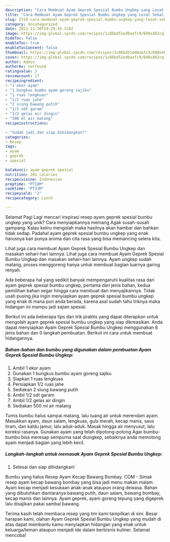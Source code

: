```yaml
---
description: "Cara Membuat Ayam Geprek Spesial Bumbu Ungkep yang Lezat Sekali, Enak"
title: "Cara Membuat Ayam Geprek Spesial Bumbu Ungkep yang Lezat Sekali, Enak"
slug: 2518-cara-membuat-ayam-geprek-spesial-bumbu-ungkep-yang-lezat-sekali-enak
category: Uncategorized
date: 2022-11-30T19:29:45.516Z
image: https://img-global.cpcdn.com/recipes/1c86bd51ed0aafc9/680x482cq70/ayam-geprek-spesial-bumbu-ungkep-foto-resep-utama.jpg
hideToc: false
enableToc: true
enableTocContent: false
thumbnail: https://img-global.cpcdn.com/recipes/1c86bd51ed0aafc9/680x482cq70/ayam-geprek-spesial-bumbu-ungkep-foto-resep-utama.jpg
cover: https://img-global.cpcdn.com/recipes/1c86bd51ed0aafc9/680x482cq70/ayam-geprek-spesial-bumbu-ungkep-foto-resep-utama.jpg
author: Admin
authorAv: notfound
ratingvalue: 3
reviewcount: 17
recipeingredient:
- "1 ekor ayam"
- "1 bungkus bumbu ayam goreng sajiku"
- "1 ruas lengkuas"
- "1/2 ruas jahe"
- "2 siung bawang putih"
- "1/2 sdt garam"
- "1/2 gelas air dingin"
- "500 ml air matang"
recipeinstructions:

- "Sudah jadi dan siap dihidangkan!"
categories:
- Resep
tags:
- ayam
- geprek
- spesial

katakunci: ayam geprek spesial 
nutrition: 201 calories
recipecuisine: Indonesian
preptime: "PT18M"
cooktime: "PT33M"
recipeyield: "2"
recipecategory: Lunch

---
```



Selamat Pagi Lagi mencari inspirasi resep ayam geprek spesial bumbu ungkep yang unik? Cara menyiapkannya memang Agak susah-susah gampang. Kalau keliru mengolah maka hasilnya akan hambar dan bahkan tidak sedap. Padahal ayam geprek spesial bumbu ungkep yang enak harusnya kan punya aroma dan cita rasa yang bisa memancing selera kita.


Lihat juga cara membuat Ayam Geprek Spesial Bumbu Ungkep dan masakan sehari-hari lainnya. Lihat juga cara membuat Ayam Geprek Spesial Bumbu Ungkep dan masakan sehari-hari lainnya. Ayam ungkep sudah matang, proses menggoreng hanya untuk membuat bagian luarnya garing renyah.

Ada beberapa hal yang sedikit banyak mempengaruhi kualitas rasa dari ayam geprek spesial bumbu ungkep, pertama dari jenis bahan, kedua pemilihan bahan segar hingga cara membuat dan menyajikannya. Tidak usah pusing jika ingin menyiapkan ayam geprek spesial bumbu ungkep yang enak di mana pun anda berada, karena asal sudah tahu triknya maka hidangan ini mampu jadi sajian spesial.


Berikut ini ada beberapa tips dan trik praktis yang dapat diterapkan untuk mengolah ayam geprek spesial bumbu ungkep yang siap dikreasikan. Anda dapat menyiapkan Ayam Geprek Spesial Bumbu Ungkep menggunakan 8 jenis bahan dan 0 langkah pembuatan. Berikut ini cara untuk membuat hidangannya.

<!--inarticleads1-->

##### Bahan-bahan dan bumbu yang digunakan dalam pembuatan Ayam Geprek Spesial Bumbu Ungkep:

1. Ambil 1 ekor ayam
1. Gunakan 1 bungkus bumbu ayam goreng sajiku
1. Siapkan 1 ruas lengkuas
1. Persiapkan 1/2 ruas jahe
1. Sediakan 2 siung bawang putih
1. Ambil 1/2 sdt garam
1. Ambil 1/2 gelas air dingin
1. Sediakan 500 ml air matang


Tumis bumbu halus sampai matang, lalu tuang air untuk merendam ayam. Masukkan ayam, daun salam, lengkuas, gula merah, kecap manis, saus tiram, dan kaldu jamur, lalu aduk-aduk. Masak hingga air menyusut, lalu koreksi rasanya. Gunakan ayam yang telah dipotong-potong Agar bumbu-bumbu bisa meresap sempurna saat diungkep, sebaiknya anda memotong ayam menjadi bagian yang lebih kecil. 

<!--inarticleads2-->

##### Langkah-langkah untuk memasak Ayam Geprek Spesial Bumbu Ungkep:


1. Selesai dan siap dihidangkan!

Bumbu yang halus Resep Ayam Kecap Bawang Bombay. COM - Simak resep ayam kecap bawang bombay yang bisa jadi menu makan malam. Ayam kecap menjadi kesukaan anak-anak ataupun orang dewasa. Bahan yang dibutuhkan diantaranya bawang putih, daun salam, bawang bombay, kecap manis dan lainnya. Ayam geprek, ayam goreng tepung yang digeprek lalu disajikan pakai sambal bawang. 

Terima kasih telah membaca resep yang tim kami tampilkan di sini. Besar harapan kami, olahan Ayam Geprek Spesial Bumbu Ungkep yang mudah di atas dapat membantu kamu menyiapkan hidangan yang enak untuk keluarga/teman ataupun menjadi ide dalam berbisnis kuliner. Selamat mencoba!
